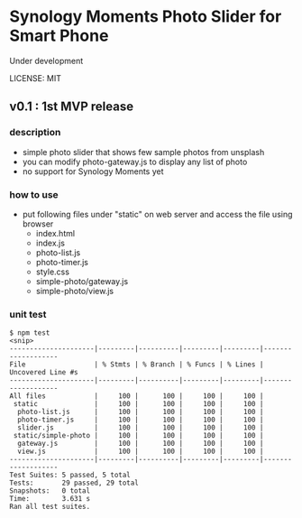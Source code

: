 # Synology Moments Photo Slider for Smart Phone

Under development

LICENSE: MIT

## v0.1 : 1st MVP release

### description

- simple photo slider that shows few sample photos from unsplash
- you can modify photo-gateway.js to display any list of photo
- no support for Synology Moments yet

### how to use

- put following files under "static" on web server and access the file using browser
  - index.html
  - index.js
  - photo-list.js
  - photo-timer.js
  - style.css
  - simple-photo/gateway.js
  - simple-photo/view.js

### unit test

```
$ npm test
<snip>
---------------------|---------|----------|---------|---------|-------------------
File                 | % Stmts | % Branch | % Funcs | % Lines | Uncovered Line #s 
---------------------|---------|----------|---------|---------|-------------------
All files            |     100 |      100 |     100 |     100 |                   
 static              |     100 |      100 |     100 |     100 |                   
  photo-list.js      |     100 |      100 |     100 |     100 |                   
  photo-timer.js     |     100 |      100 |     100 |     100 |                   
  slider.js          |     100 |      100 |     100 |     100 |                   
 static/simple-photo |     100 |      100 |     100 |     100 |                   
  gateway.js         |     100 |      100 |     100 |     100 |                   
  view.js            |     100 |      100 |     100 |     100 |                   
---------------------|---------|----------|---------|---------|-------------------
Test Suites: 5 passed, 5 total
Tests:       29 passed, 29 total
Snapshots:   0 total
Time:        3.631 s
Ran all test suites.
```